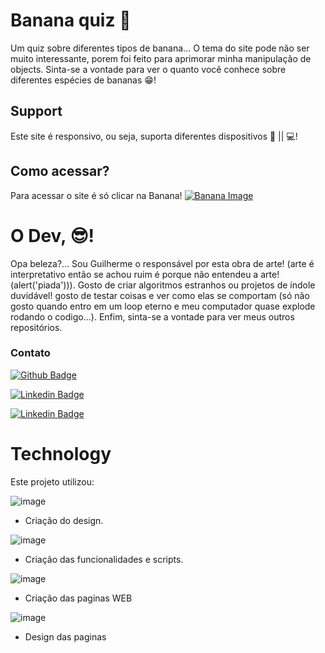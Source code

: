 # Banana quiz 🍌

Um quiz sobre diferentes tipos de banana... O tema do site pode não ser muito interessante, porem foi feito para aprimorar minha manipulação de objects. Sinta-se a vontade para ver o quanto você conhece sobre diferentes espécies de bananas 😁!

## Support

Este site é responsivo, ou seja, suporta diferentes dispositivos 📱 || 💻!

## Como acessar?

Para acessar o site é só clicar na Banana! [![Banana Image](https://emoji.discadia.com/emojis/5752c6d7-937d-4986-9e69-0667f0348697.GIF?style=flat-square&logo=Github&logoColor=white&link=https://xismiti.github.io/Banana-Quiz/)](https://xismiti.github.io/Banana-Quiz/)




# O Dev, 😎!


Opa beleza?... Sou Guilherme o responsável por esta obra de arte! (arte é interpretativo então se achou ruim é porque não entendeu a arte! (alert('piada'))). Gosto de criar algoritmos estranhos ou projetos de índole duvidável! gosto de testar coisas e ver como elas se comportam (só não gosto quando entro em um loop eterno e meu computador quase explode rodando o codigo...). Enfim, sinta-se a vontade para ver meus outros repositórios.


### Contato

[![Github Badge](https://img.shields.io/badge/-Github-000?style=flat-square&logo=Github&logoColor=white&link=https://github.com/xismiti)](https://github.com/xismiti)

[![Linkedin Badge](https://img.shields.io/badge/-LinkedIn-blue?style=flat-square&logo=Linkedin&logoColor=white&link=https://https://www.linkedin.com/in/guilherme-maciel-schmidt-0b6228242/)](https://www.linkedin.com/in/guilherme-maciel-schmidt-0b6228242/)

[![Linkedin Badge](https://img.shields.io/badge/Gmail-D14836?style=flat-square&logo=gmail&logoColor=white&link=mailto:gui.m.schmidt@gmail.com?Subject=Contato)](mailto:gui.m.schmidt@gmail.com?Subject=Contato)


# Technology
Este projeto utilizou:

![image](https://img.shields.io/badge/Figma-F24E1E?style=for-the-badge&logo=figma&logoColor=white)
- Criação do design.

![image](https://img.shields.io/badge/JavaScript-323330?style=for-the-badge&logo=javascript&logoColor=F7DF1E)
- Criação das funcionalidades e scripts.

![image](https://img.shields.io/badge/HTML5-E34F26?style=for-the-badge&logo=html5&logoColor=white)
- Criação das paginas WEB

![image](https://img.shields.io/badge/CSS3-1572B6?style=for-the-badge&logo=css3&logoColor=white)
- Design das paginas




